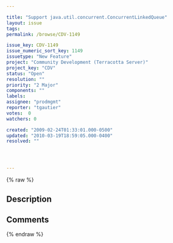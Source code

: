 ```yaml
---

title: "Support java.util.concurrent.ConcurrentLinkedQueue"
layout: issue
tags: 
permalink: /browse/CDV-1149

issue_key: CDV-1149
issue_numeric_sort_key: 1149
issuetype: "New Feature"
project: "Community Development (Terracotta Server)"
project_key: "CDV"
status: "Open"
resolution: ""
priority: "2 Major"
components: ""
labels: 
assignee: "prodmgmt"
reporter: "tgautier"
votes:  0
watchers: 0

created: "2009-02-24T01:33:01.000-0500"
updated: "2010-03-19T18:59:05.000-0400"
resolved: ""




---
```


{% raw %}

## Description

<div markdown="1" class="description">



</div>

## Comments



{% endraw %}
